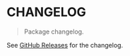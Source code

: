 # CHANGELOG

> Package changelog.

See [GitHub Releases](https://github.com/stdlib-js/array-ones/releases) for the changelog.